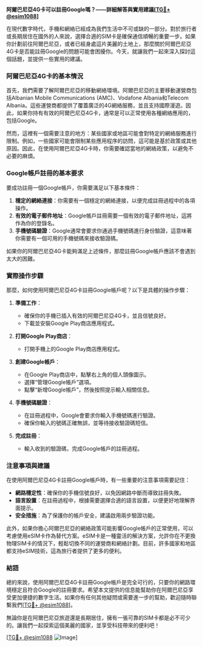 **阿爾巴尼亞4G卡可以註冊Google嗎？——詳細解答與實用建議[[TG💪+ @esim1088](https://t.me/s/esim1088)]**

在現代數字時代，手機和網絡已經成為我們生活中不可或缺的一部分。對於旅行者或長期居住在國外的人來說，選擇合適的SIM卡是確保通信順暢的重要一步。如果你計劃前往阿爾巴尼亞，或者已經身處這片美麗的土地上，那麼關於阿爾巴尼亞4G卡是否能註冊Google的問題可能會困擾你。今天，就讓我們一起來深入探討這個話題，並提供一些實用的建議。

### 阿爾巴尼亞4G卡的基本情況

首先，我們需要了解阿爾巴尼亞的移動網絡環境。阿爾巴尼亞的主要移動運營商包括Albanian Mobile Communications (AMC)、Vodafone Albania和Telecom Albania。這些運營商都提供了覆蓋廣泛的4G網絡服務，並且支持國際漫遊。因此，如果你持有有效的阿爾巴尼亞4G卡，通常是可以正常使用各種網絡應用的，包括Google。

然而，這裡有一個需要注意的地方：某些國家或地區可能會對特定的網絡服務進行限制。例如，一些國家可能會限制某些應用程序的訪問，這可能是基於政策或其他原因。因此，在使用阿爾巴尼亞4G卡時，你需要確認當地的網絡政策，以避免不必要的麻煩。

### Google帳戶註冊的基本要求

要成功註冊一個Google帳戶，你需要滿足以下基本條件：

1. **穩定的網絡連接**：你需要有一個穩定的網絡連接，以便完成註冊過程中的各項操作。
2. **有效的電子郵件地址**：Google帳戶註冊需要一個有效的電子郵件地址，這將作為你的登錄名。
3. **手機號碼驗證**：Google通常會要求你通過手機號碼進行身份驗證，這意味著你需要有一個可用的手機號碼來接收驗證碼。

如果你的阿爾巴尼亞4G卡能夠滿足上述條件，那麼註冊Google帳戶應該不會遇到太大的困難。

### 實際操作步驟

那麼，如何使用阿爾巴尼亞4G卡註冊Google帳戶呢？以下是具體的操作步驟：

1. **準備工作**：
   - 確保你的手機已插入有效的阿爾巴尼亞4G卡，並且信號良好。
   - 下載並安裝Google Play商店應用程式。

2. **打開Google Play商店**：
   - 打開手機上的Google Play商店應用程式。

3. **創建Google帳戶**：
   - 在Google Play商店中，點擊右上角的個人頭像圖示。
   - 選擇“管理Google帳戶”選項。
   - 點擊“新增Google帳戶”，然後按照提示輸入相關信息。

4. **手機號碼驗證**：
   - 在註冊過程中，Google會要求你輸入手機號碼進行驗證。
   - 確保你輸入的號碼正確無誤，並等待接收驗證碼短信。

5. **完成註冊**：
   - 輸入收到的驗證碼，完成Google帳戶的註冊過程。

### 注意事項與建議

在使用阿爾巴尼亞4G卡註冊Google帳戶時，有一些重要的注意事項需要記住：

- **網路穩定性**：確保你的手機信號良好，以免因網路中斷而導致註冊失敗。
- **語言設置**：在註冊過程中，根據需要選擇合適的語言設置，以便更好地理解界面提示。
- **安全措施**：為了保護你的帳戶安全，建議啟用兩步驗證功能。

此外，如果你擔心阿爾巴尼亞的網絡政策可能影響Google帳戶的正常使用，可以考慮使用eSIM卡作為替代方案。eSIM卡是一種靈活的解決方案，允許你在不更換物理SIM卡的情況下，輕鬆切換不同的運營商和網絡計劃。目前，許多國家和地區都支持eSIM技術，這為旅行者提供了更多的便利。

### 結語

總的來說，使用阿爾巴尼亞4G卡註冊Google帳戶是完全可行的，只要你的網路環境穩定且符合Google的註冊要求。希望本文提供的信息能幫助你在阿爾巴尼亞享受更加便捷的數字生活。如果你有任何其他疑問或需要進一步的幫助，歡迎隨時聯繫我們[[TG💪+ @esim1088](https://t.me/s/esim1088)]。

無論你是在阿爾巴尼亞旅遊還是長期居住，擁有一張可靠的SIM卡都是必不可少的。讓我們一起探索這個美麗的國家，並享受科技帶來的便利吧！

[[TG💪+ @esim1088](https://t.me/s/esim1088) ![Image](https://i.postimg.cc/4NQfJmqS/Snipaste-2025-05-13-00-14-12.png)]